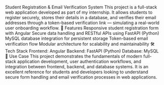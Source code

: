 Student Registration & Email Verification System
This project is a full-stack web application developed as part of my internship. It allows students to register securely, stores their details in a database, and verifies their email addresses through a token-based verification link — simulating a real-world user onboarding workflow.
🚀 Features
Responsive student registration form with Angular
Secure data handling and RESTful APIs using FastAPI (Python)
MySQL database integration for persistent storage
Token-based email verification flow
Modular architecture for scalability and maintainability
🛠️ Tech Stack
Frontend: Angular
Backend: FastAPI (Python)
Database: MySQL
📌 Use Case
This project demonstrates the fundamentals of modern full-stack application development, user authentication workflows, and integration between frontend, backend, and database systems. It is an excellent reference for students and developers looking to understand secure form handling and email verification processes in web applications.
